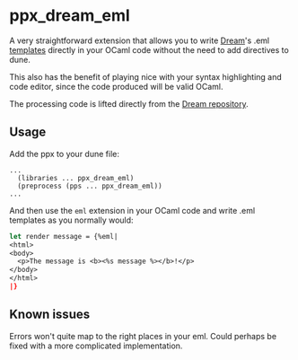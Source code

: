 # ppx_dream_eml

A very straightforward extension that allows you to write [Dream](https://aantron.github.io/dream)'s .eml [templates](https://aantron.github.io/dream/#templates) directly in your OCaml code without the need to add directives to dune.

This also has the benefit of playing nice with your syntax highlighting and code editor, since the code produced will be valid OCaml.

The processing code is lifted directly from the [Dream repository](https://github.com/aantron/dream).

## Usage

Add the ppx to your dune file:

```
...
  (libraries ... ppx_dream_eml)
  (preprocess (pps ... ppx_dream_eml))
...
```

And then use the `eml` extension in your OCaml code and write .eml templates as you normally would:

```ocaml
let render message = {%eml|
<html>
<body>
  <p>The message is <b><%s message %></b>!</p>
</body>
</html>
|}
```

## Known issues

Errors won't quite map to the right places in your eml. Could perhaps be fixed with a more complicated implementation.
